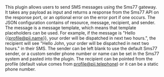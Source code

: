 This plugin allows users to send SMS messages using the Sms77 gateway. It takes any payload as input and returns a response from the Sms77 API on the response port, or an optional error on the error port if one occurs. The JSON configuration contains of resource, message, recipient, and sender. The message is a message template, which means that template placeholders can be used. For example, if the message is "Hello {{profile@pii.name}}, your order will be dispatched in next two hours.", the recipient will see "Hello John, your order will be dispatched in next two hours." in their SMS. The sender can be left blank to use the default Sms77 sender, or a custom sender phone number or name can be set in the Sms77 system and pasted into the plugin. The recipient can be pointed from the profile (default value comes from profile@pii.telephone) or it can be a static phone number.

